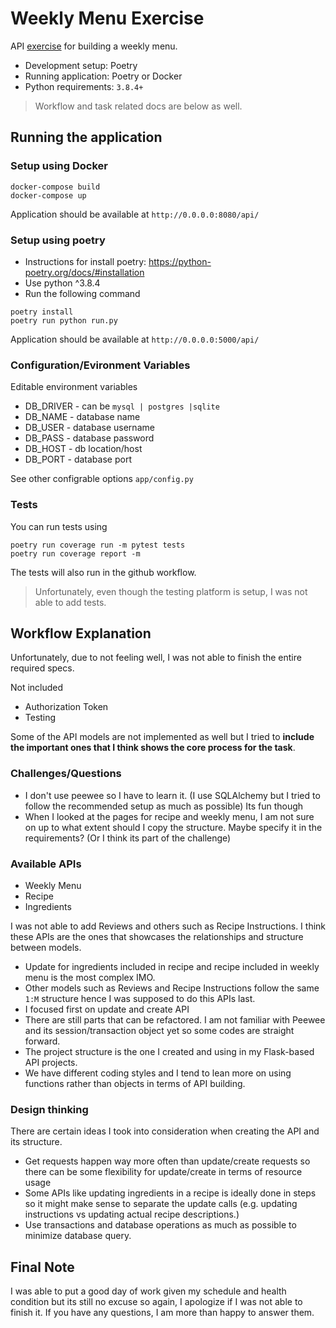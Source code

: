 # Weekly Menu Exercise

API [exercise](https://github.com/hello-abhishek/hf-take-home-programming-challenges/blob/main/SOFTWARE-ENGINEER.md) for building a weekly menu.

- Development setup: Poetry
- Running application: Poetry or Docker
- Python requirements: `3.8.4+`

> Workflow and task related docs are below as well.

## Running the application

### Setup using Docker

```shell script
docker-compose build
docker-compose up
```

Application should be available at `http://0.0.0.0:8080/api/`

### Setup using poetry

- Instructions for install poetry: https://python-poetry.org/docs/#installation
- Use python ^3.8.4
- Run the following command

```shell script
poetry install
poetry run python run.py
```

Application should be available at `http://0.0.0.0:5000/api/`

### Configuration/Evironment Variables

Editable environment variables

- DB_DRIVER - can be `mysql | postgres |sqlite`
- DB_NAME - database name
- DB_USER - database username
- DB_PASS - database password
- DB_HOST - db location/host
- DB_PORT - database port

See other configrable options `app/config.py`

### Tests

You can run tests using

```
poetry run coverage run -m pytest tests
poetry run coverage report -m
```

The tests will also run in the github workflow.

> Unfortunately, even though the testing platform is setup, I was not able to add tests.

## Workflow Explanation

Unfortunately, due to not feeling well, I was not able to finish the entire required specs.

Not included

- Authorization Token
- Testing

Some of the API models are not implemented as well but I tried to **include the important ones that I think shows the core process for the task**.

### Challenges/Questions

- I don't use peewee so I have to learn it. (I use SQLAlchemy but I tried to follow the recommended setup as much as possible) Its fun though
- When I looked at the pages for recipe and weekly menu, I am not sure on up to what extent should I copy the structure. Maybe specify it in the requirements? (Or I think its part of the challenge)

### Available APIs

- Weekly Menu
- Recipe
- Ingredients

I was not able to add Reviews and others such as Recipe Instructions.
I think these APIs are the ones that showcases the relationships and structure between models.

- Update for ingredients included in recipe and recipe included in weekly menu is the most complex IMO.
- Other models such as Reviews and Recipe Instructions follow the same `1:M` structure hence I was supposed to do this APIs last.
- I focused first on update and create API
- There are still parts that can be refactored. I am not familiar with Peewee and its session/transaction object yet so some codes are straight forward.
- The project structure is the one I created and using in my Flask-based API projects.
- We have different coding styles and I tend to lean more on using functions rather than objects in terms of API building.

### Design thinking

There are certain ideas I took into consideration when creating the API and its structure.

- Get requests happen way more often than update/create requests so there can be some flexibility for update/create in terms of resource usage
- Some APIs like updating ingredients in a recipe is ideally done in steps so it might make sense to separate the update calls (e.g. updating instructions vs updating actual recipe descriptions.)
- Use transactions and database operations as much as possible to minimize database query.

## Final Note

I was able to put a good day of work given my schedule and health condition but its still no excuse so again, I apologize if I was not able to finish it.
If you have any questions, I am more than happy to answer them.
